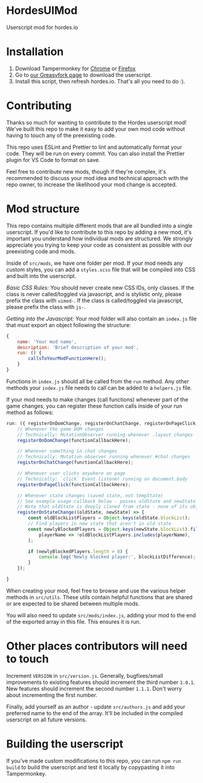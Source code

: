 # HordesUIMod

Userscript mod for hordes.io

# Installation

1. Download Tampermonkey for [Chrome](https://chrome.google.com/webstore/detail/tampermonkey/dhdgffkkebhmkfjojejmpbldmpobfkfo?hl=en) or [Firefox](https://addons.mozilla.org/en-US/firefox/addon/tampermonkey/)
2. Go to [our Greasyfork page](https://greasyfork.org/en/scripts/394056-hordes-ui-mod) to download the userscript.
3. Install this script, then refresh hordes.io.
   That's all you need to do :).

# Contributing

Thanks so much for wanting to contribute to the Hordes userscript mod! We've built this repo to make it easy to add your own mod code without having to touch any of the preexisting code.

This repo uses ESLint and Prettier to lint and automatically format your code.
They will be run on every commit. You can also install the Prettier plugin for VS Code to format on save.

Feel free to contribute new mods, though if they're complex, it's recommended to discuss your mod idea and technical approach with the repo owner, to increase the likelihood your mod change is accepted.

# Mod structure

This repo contains multiple different mods that are all bundled into a single userscript.
If you'd like to contribute to this repo by adding a new mod, it's important you understand how individual mods are structured.
We strongly appreciate you trying to keep your code as consistent as possible with our preexisting code and mods.

Inside of `src/mods`, we have one folder per mod. If your mod needs any custom styles, you can add a `styles.scss` file that will be compiled into CSS and built into the userscript.

_Basic CSS Rules:_
You should never create new CSS IDs, only classes.
If the class is never called/toggled via javascript, and is stylistic only, please prefix the class with `uimod-`.
If the class is called/toggled via javascript, please prefix the class with `js-`.

_Getting into the Javascript:_
Your mod folder will also contain an `index.js` file that _must_ export an object following the structure:

```js
{
	name: 'Your mod name',
	description: 'Brief description of your mod',
	run: () {
		callsToYourModFunctionHere();
	}
}
```

Functions in `index.js` should all be called from the `run` method. Any other methods your `index.js` file needs to call can be added to a `helpers.js` file.

If your mod needs to make changes (call functions) whenever part of the game changes, you can register these function calls inside of your run method as follows:

```js
run: ({ registerOnDomChange, registerOnChatChange, registerOnPageClick, registerOnStateChange }): {
    // Whenever the game DOM changes
    // Technically: MutationObserver running whenever .layout changes
    registerOnDomChange(functionCallbackHere);

    // Whenever something in chat changes
    // Technically: Mutation observer running whenever #chat changes
    registerOnChatChange(functionCallbackHere);

    // Whenever user clicks anywhere on page
    // Technically: `click` Event listener running on document.body
    registerOnPageClick(functionCallbackHere);

    // Whenever state changes (saved state, not tempState)
    // See example usage callback below - passes oldState and newState to callback
    // Note that oldState is deeply cloned from state - none of its objects or arrays are the same, even if they contain the same values.
    registerOnStateChange((oldState, newState) => {
        const oldBlockListPlayers = Object.keys(oldState.blockList);
        // Find players in new state that aren't in old state
        const newlyBlockedPlayers = Object.keys(newState.blockList).filter(
            playerName => !oldBlockListPlayers.includes(playerName),
        );

        if (newlyBlockedPlayers.length > 0) {
            console.log('Newly blocked player:', blockListDifference);
        }
    });

}
```

When creating your mod, feel free to browse and use the various helper methods in `src/utils`. These utils contain helpful functions that are shared or are expected to be shared between multiple mods.

You will also need to update `src/mods/index.js`, adding your mod to the end of the exported array in this file. This ensures it is run.

# Other places contributors will need to touch

Increment `VERSION` in `src/version.js`.
Generally, bugfixes/small improvements to existing features should increment the third number `1.0.1`.
New features should increment the second number `1.1.1`.
Don't worry about incrementing the first number.

Finally, add yourself as an author - update `src/authors.js` and add your preferred name to the end of the array. It'll be included in the compiled userscript on all future versions.

# Building the userscript

If you've made custom modifications to this repo, you can run `npm run build` to build the userscript and test it locally by copypasting it into Tampermonkey.
